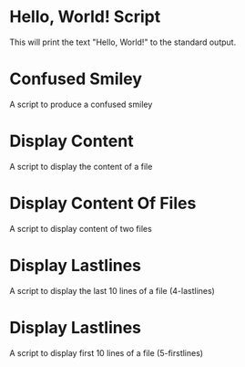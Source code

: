 # Hello, World! Script
This will print the text "Hello, World!" to the standard output.

# Confused Smiley
A script to produce a confused smiley

# Display Content
A script to display the content of a file

# Display Content Of Files
A script to display content of two files

# Display Lastlines
A script to display the last 10 lines of a file (4-lastlines)

# Display Lastlines
A script to display first 10 lines of a file (5-firstlines)

